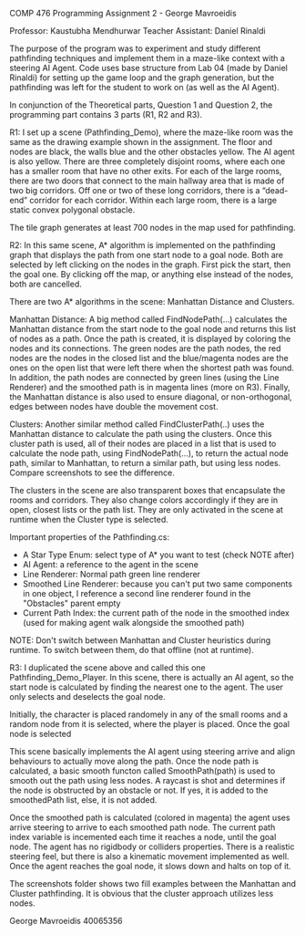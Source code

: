 COMP 476 Programming Assignment 2 - George Mavroeidis

Professor: Kaustubha Mendhurwar
Teacher Assistant: Daniel Rinaldi

The purpose of the program was to experiment and study different pathfinding techniques and implement them in a maze-like context with a steering AI Agent.
Code uses base structure from Lab 04 (made by Daniel Rinaldi) for setting up the game loop and the graph generation, but the pathfinding was left for the student
to work on (as well as the AI Agent). 

In conjunction of the Theoretical parts, Question 1 and Question 2, the programming part contains 3 parts (R1, R2 and R3).

R1: I set up a scene (Pathfinding_Demo), where the maze-like room was the same as the drawing example shown in the assignment. The floor and nodes are black, the walls blue
and the other obstacles yellow. The AI agent is also yellow. There are three completely disjoint rooms, where each one has a smaller room that have no other
exits. For each of the large rooms, there are two doors that connect to the main hallway area that is made of two big corridors. Off one or two of these
long corridors, there is a “dead-end” corridor for each corridor. Within each large room, there is a large static convex polygonal obstacle.

The tile graph generates at least 700 nodes in the map used for pathfinding.

R2: In this same scene, A* algorithm is implemented on the pathfinding graph that displays the path from one start node to a goal node. Both are selected by left clicking on
the nodes in the graph. First pick the start, then the goal one. By clicking off the map, or anything else instead of the nodes, both are cancelled.

There are two A* algorithms in the scene: Manhattan Distance and Clusters.

Manhattan Distance: A big method called FindNodePath(...) calculates the Manhattan distance from the start node to the goal node and returns this list of nodes as a path.
Once the path is created, it is displayed by coloring the nodes and its connections. The green nodes are the path nodes, the red nodes are the nodes in the closed list
and the blue/magenta nodes are the ones on the open list that were left there when the shortest path was found. In addition, the path nodes are connected by green lines
(using the Line Renderer) and the smoothed path is in magenta lines (more on R3). Finally, the Manhattan distance is also used to ensure diagonal, or non-orthogonal,
edges between nodes have double the movement cost.

Clusters: Another similar method called FindClusterPath(..) uses the Manhattan distance to calculate the path using the clusters. Once this cluster path is used, all
of their nodes are placed in a list that is used to calculate the node path, using FindNodePath(...), to return the actual node path, similar to Manhattan, to return a similar
path, but using less nodes. Compare screenshots to see the difference.

The clusters in the scene are also transparent boxes that encapsulate the rooms and corridors. They also change colors accordingly if they are in open, closest lists or the
path list. They are only activated in the scene at runtime when the Cluster type is selected.

Important properties of the Pathfinding.cs:
- A Star Type Enum: select type of A* you want to test (check NOTE after)
- AI Agent: a reference to the agent in the scene
- Line Renderer: Normal path green line renderer
- Smoothed Line Renderer: because you can't put two same components in one object, I reference a second line renderer found in the "Obstacles" parent empty
- Current Path Index: the current path of the node in the smoothed index (used for making agent walk alongside the smoothed path)

NOTE: Don't switch between Manhattan and Cluster heuristics during runtime. To switch between them, do that offline (not at runtime).

R3: I duplicated the scene above and called this one Pathfinding_Demo_Player. In this scene, there is actually an AI agent, so the start node is
calculated by finding the nearest one to the agent. The user only selects and deselects the goal node.

Initially, the character is placed randomely in any of the small rooms and a random node from it is selected, where the player is placed.
Once the goal node is selected

This scene basically implements the AI agent using steering arrive and align behaviours to actually move along the path. Once the node path
is calculated, a basic smooth functon called SmoothPath(path) is used to smooth out the path using less nodes. A raycast is shot and determines
if the node is obstructed by an obstacle or not. If yes, it is added to the smoothedPath list, else, it is not added.

Once the smoothed path is calculated (colored in magenta) the agent uses arrive steering to arrive to each smoothed path node. The current path index
variable is incemented each time it reaches a node, until the goal node. The agent has no rigidbody or colliders properties. There is a realistic steering feel,
but there is also a kinematic movement implemented as well. Once the agent reaches the goal node, it slows down and halts on top of it.

The screenshots folder shows two fill examples between the Manhattan and Cluster pathfinding. It is obvious that the cluster approach utilizes less nodes.

George Mavroeidis
40065356